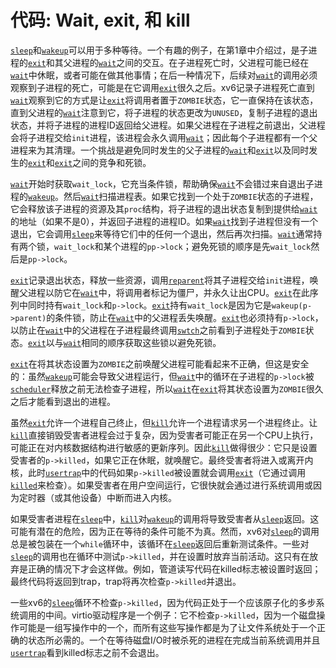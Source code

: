 # 代码: Wait, exit, 和 kill

[`sleep`](/source/xv6-riscv/user/user.h.md)和[`wakeup`](/source/xv6-riscv/kernel/defs.h.md)可以用于多种等待。一个有趣的例子，在第1章中介绍过，是子进程的[`exit`](/source/xv6-riscv/kernel/defs.h.md)和其父进程的[`wait`](/source/xv6-riscv/user/user.h.md)之间的交互。在子进程死亡时，父进程可能已经在[`wait`](/source/xv6-riscv/user/user.h.md)中休眠，或者可能在做其他事情；在后一种情况下，后续对[`wait`](/source/xv6-riscv/user/user.h.md)的调用必须观察到子进程的死亡，可能是在它调用[`exit`](/source/xv6-riscv/kernel/defs.h.md)很久之后。xv6记录子进程死亡直到[`wait`](/source/xv6-riscv/user/user.h.md)观察到它的方式是让[`exit`](/source/xv6-riscv/kernel/defs.h.md)将调用者置于`ZOMBIE`状态，它一直保持在该状态，直到父进程的[`wait`](/source/xv6-riscv/user/user.h.md)注意到它，将子进程的状态更改为`UNUSED`，复制子进程的退出状态，并将子进程的进程ID返回给父进程。如果父进程在子进程之前退出，父进程会将子进程交给`init`进程，该进程会永久调用[`wait`](/source/xv6-riscv/user/user.h.md)；因此每个子进程都有一个父进程来为其清理。一个挑战是避免同时发生的父子进程的[`wait`](/source/xv6-riscv/user/user.h.md)和[`exit`](/source/xv6-riscv/kernel/defs.h.md)以及同时发生的[`exit`](/source/xv6-riscv/kernel/defs.h.md)和[`exit`](/source/xv6-riscv/kernel/defs.h.md)之间的竞争和死锁。

[`wait`](/source/xv6-riscv/user/user.h.md)开始时获取`wait_lock`，它充当条件锁，帮助确保[`wait`](/source/xv6-riscv/user/user.h.md)不会错过来自退出子进程的[`wakeup`](/source/xv6-riscv/kernel/defs.h.md)。然后[`wait`](/source/xv6-riscv/user/user.h.md)扫描进程表。如果它找到一个处于`ZOMBIE`状态的子进程，它会释放该子进程的资源及其`proc`结构，将子进程的退出状态复制到提供给[`wait`](/source/xv6-riscv/user/user.h.md)的地址（如果不是0），并返回子进程的进程ID。如果[`wait`](/source/xv6-riscv/user/user.h.md)找到子进程但没有一个退出，它会调用[`sleep`](/source/xv6-riscv/user/user.h.md)来等待它们中的任何一个退出，然后再次扫描。[`wait`](/source/xv6-riscv/user/user.h.md)通常持有两个锁，`wait_lock`和某个进程的`pp->lock`；避免死锁的顺序是先`wait_lock`然后是`pp->lock`。

[`exit`](/source/xv6-riscv/kernel/defs.h.md)记录退出状态，释放一些资源，调用[`reparent`](/source/xv6-riscv/user/usertests.c.md)将其子进程交给`init`进程，唤醒父进程以防它在[`wait`](/source/xv6-riscv/user/user.h.md)中，将调用者标记为僵尸，并永久让出CPU。[`exit`](/source/xv6-riscv/kernel/defs.h.md)在此序列中同时持有`wait_lock`和`p->lock`。[`exit`](/source/xv6-riscv/kernel/defs.h.md)持有`wait_lock`是因为它是`wakeup(p->parent)`的条件锁，防止在[`wait`](/source/xv6-riscv/user/user.h.md)中的父进程丢失唤醒。[`exit`](/source/xv6-riscv/kernel/defs.h.md)也必须持有`p->lock`，以防止在[`wait`](/source/xv6-riscv/user/user.h.md)中的父进程在子进程最终调用[`swtch`](/source/xv6-riscv/kernel/defs.h.md)之前看到子进程处于`ZOMBIE`状态。[`exit`](/source/xv6-riscv/kernel/defs.h.md)以与[`wait`](/source/xv6-riscv/user/user.h.md)相同的顺序获取这些锁以避免死锁。

[`exit`](/source/xv6-riscv/kernel/defs.h.md)在将其状态设置为`ZOMBIE`之前唤醒父进程可能看起来不正确，但这是安全的：虽然[`wakeup`](/source/xv6-riscv/kernel/defs.h.md)可能会导致父进程运行，但[`wait`](/source/xv6-riscv/user/user.h.md)中的循环在子进程的`p->lock`被[`scheduler`](/source/xv6-riscv/kernel/proc.c.md)释放之前无法检查子进程，所以[`wait`](/source/xv6-riscv/user/user.h.md)在[`exit`](/source/xv6-riscv/kernel/defs.h.md)将其状态设置为`ZOMBIE`很久之后才能看到退出的进程。

虽然[`exit`](/source/xv6-riscv/kernel/defs.h.md)允许一个进程自己终止，但[`kill`](/source/xv6-riscv/user/user.h.md)允许一个进程请求另一个进程终止。让[`kill`](/source/xv6-riscv/user/user.h.md)直接销毁受害者进程会过于复杂，因为受害者可能正在另一个CPU上执行，可能正在对内核数据结构进行敏感的更新序列。因此[`kill`](/source/xv6-riscv/user/user.h.md)做得很少：它只是设置受害者的`p->killed`，如果它正在休眠，就唤醒它。最终受害者将进入或离开内核，此时[`usertrap`](/source/xv6-riscv/kernel/trap.c.md)中的代码如果`p->killed`被设置就会调用[`exit`](/source/xv6-riscv/kernel/defs.h.md)（它通过调用[`killed`](/source/xv6-riscv/kernel/defs.h.md)来检查）。如果受害者在用户空间运行，它很快就会通过进行系统调用或因为定时器（或其他设备）中断而进入内核。

如果受害者进程在[`sleep`](/source/xv6-riscv/user/user.h.md)中，[`kill`](/source/xv6-riscv/user/user.h.md)对[`wakeup`](/source/xv6-riscv/kernel/defs.h.md)的调用将导致受害者从[`sleep`](/source/xv6-riscv/user/user.h.md)返回。这可能有潜在的危险，因为正在等待的条件可能不为真。然而，xv6对[`sleep`](/source/xv6-riscv/user/user.h.md)的调用总是被包装在一个`while`循环中，该循环在[`sleep`](/source/xv6-riscv/user/user.h.md)返回后重新测试条件。一些对[`sleep`](/source/xv6-riscv/user/user.h.md)的调用也在循环中测试`p->killed`，并在设置时放弃当前活动。这只有在放弃是正确的情况下才会这样做。例如，管道读写代码在killed标志被设置时返回；最终代码将返回到trap，trap将再次检查`p->killed`并退出。

一些xv6的[`sleep`](/source/xv6-riscv/user/user.h.md)循环不检查`p->killed`，因为代码正处于一个应该原子化的多步系统调用的中间。virtio驱动程序是一个例子：它不检查`p->killed`，因为一个磁盘操作可能是一组写操作中的一个，而所有这些写操作都是为了让文件系统处于一个正确的状态所必需的。一个在等待磁盘I/O时被杀死的进程在完成当前系统调用并且[`usertrap`](/source/xv6-riscv/kernel/trap.c.md)看到killed标志之前不会退出。